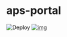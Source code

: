 # aps-portal

![Deploy](https://github.com/bcgov/aps-portal/workflows/Deploy/badge.svg)
[![img](https://img.shields.io/badge/Lifecycle-Experimental-339999)](https://github.com/bcgov/repomountie/blob/master/doc/lifecycle-badges.md)
